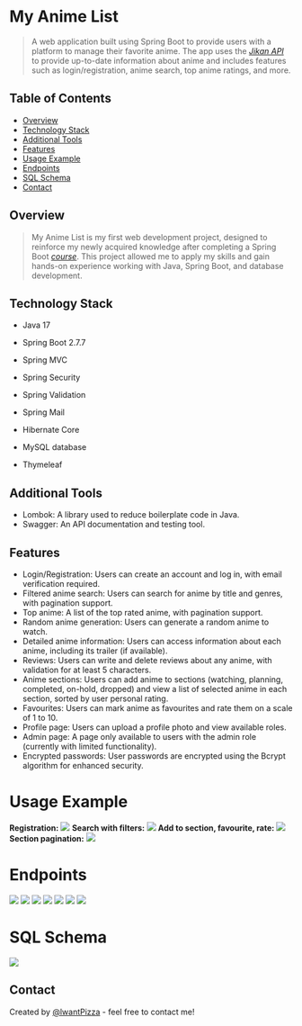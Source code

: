 # My Anime List
> A web application built using Spring Boot to provide users with a platform to manage their favorite anime.
> The app uses the [_Jikan API_](https://docs.api.jikan.moe/) to provide up-to-date information about anime and includes features such as login/registration, anime search, top anime ratings, and more.


## Table of Contents
* [Overview](#overview)
* [Technology Stack](#technology-stack)
* [Additional Tools](#additional-tools)
* [Features](#features)
* [Usage Example](#usage-example)
* [Endpoints](#endpoints)
* [SQL Schema](#sql-schema)
* [Contact](#contact)


## Overview
> My Anime List is my first web development project, designed to reinforce my newly acquired knowledge after completing a Spring Boot [_course_](https://www.udemy.com/certificate/UC-f22b858d-784d-436d-be89-1c1ae1fc5835/).
> This project allowed me to apply my skills and gain hands-on experience working with Java, Spring Boot, and database development.

## Technology Stack
- Java 17

- Spring Boot 2.7.7
- Spring MVC
- Spring Security
- Spring Validation
- Spring Mail

- Hibernate Core
- MySQL database
- Thymeleaf


## Additional Tools
- Lombok: A library used to reduce boilerplate code in Java.
- Swagger: An API documentation and testing tool.


## Features
- Login/Registration: Users can create an account and log in, with email verification required.
- Filtered anime search: Users can search for anime by title and genres, with pagination support.
- Top anime: A list of the top rated anime, with pagination support.
- Random anime generation: Users can generate a random anime to watch.
- Detailed anime information: Users can access information about each anime, including its trailer (if available).
- Reviews: Users can write and delete reviews about any anime, with validation for at least 5 characters.
- Anime sections: Users can add anime to sections (watching, planning, completed, on-hold, dropped) and view a list of selected anime in each section, sorted by user personal rating.
- Favourites: Users can mark anime as favourites and rate them on a scale of 1 to 10.
- Profile page: Users can upload a profile photo and view available roles.
- Admin page: A page only available to users with the admin role (currently with limited functionality).
- Encrypted passwords: User passwords are encrypted using the Bcrypt algorithm for enhanced security.


# Usage Example
**Registration:**
![](https://github.com/lwantPizza/my-anime-list/blob/main/images/registration.gif?raw=true)
**Search with filters:**
![](https://github.com/lwantPizza/my-anime-list/blob/main/images/search.gif?raw=true)
**Add to section, favourite, rate:**
![](https://github.com/lwantPizza/my-anime-list/blob/main/images/section.gif?raw=true)
**Section pagination:**
![](https://github.com/lwantPizza/my-anime-list/blob/main/images/pagination.gif?raw=true)


# Endpoints
![](https://github.com/lwantPizza/my-anime-list/blob/main/images/anime-controller.png?raw=true)
![](https://github.com/lwantPizza/my-anime-list/blob/main/images/login-controller.png?raw=true)
![](https://github.com/lwantPizza/my-anime-list/blob/main/images/registration-controller.png?raw=true)
![](https://github.com/lwantPizza/my-anime-list/blob/main/images/review-controller.png?raw=true)
![](https://github.com/lwantPizza/my-anime-list/blob/main/images/user-anime-list-controller.png?raw=true)
![](https://github.com/lwantPizza/my-anime-list/blob/main/images/user-profile-controller.png?raw=true)
![](https://github.com/lwantPizza/my-anime-list/blob/main/images/home-controller.png?raw=true)


# SQL Schema
![](https://github.com/lwantPizza/my-anime-list/blob/main/images/sql-schema.png?raw=true)


## Contact
Created by [@lwantPizza](https://t.me/lwantPizza) - feel free to contact me!
